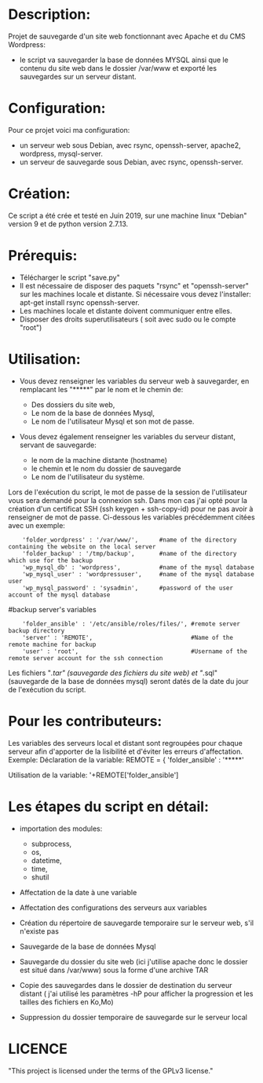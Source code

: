 # Description:
Projet de sauvegarde d'un site web fonctionnant avec Apache et du CMS Wordpress:
- le script va sauvegarder la base de données MYSQL ainsi que le contenu du site web dans le dossier /var/www et exporté les sauvegardes sur un serveur distant.

# Configuration:
Pour ce projet voici ma configuration:
 - un serveur web sous Debian, avec rsync, openssh-server, apache2, wordpress, mysql-server.
 - un serveur de sauvegarde sous Debian, avec rsync, openssh-server.

# Création:
Ce script a été crée et testé en Juin 2019, sur une machine linux "Debian" version 9 et de python version 2.7.13.

# Prérequis:
- Télécharger le script "save.py"
- Il est nécessaire de disposer des paquets "rsync" et "openssh-server" sur les machines locale et distante. Si nécessaire vous devez l'installer: apt-get install rsync openssh-server.
- Les machines locale et distante doivent communiquer entre elles.
- Disposer des droits superutilisateurs ( soit avec sudo ou le compte "root")

# Utilisation:
- Vous devez renseigner les variables du serveur web à sauvegarder, en remplacant les "*****" par le nom et le chemin de:
  - Des dossiers du site web,
  - Le nom de la base de données Mysql,
  - Le nom de l'utilisateur Mysql et son mot de passe.

 
- Vous devez également renseigner les variables du serveur distant, servant de sauvegarde:
   - le nom de la machine distante (hostname)
   - le chemin et le nom du dossier de sauvegarde
   - Le nom de l'utilisateur du système.
 
 Lors de l'exécution du script, le mot de passe de la session de l'utilisateur vous sera demandé pour la connexion ssh. Dans mon cas j'ai opté pour la création d'un certificat SSH (ssh keygen + ssh-copy-id) pour ne pas avoir à renseigner de mot de passe.
Ci-dessous les variables précédemment citées avec un exemple:

        'folder_wordpress' : '/var/www/',      #name of the directory containing the website on the local server
        'folder_backup' : '/tmp/backup',       #name of the directory which use for the backup 
        'wp_mysql_db' : 'wordpress',           #name of the mysql database
        'wp_mysql_user' : 'wordpressuser',     #name of the mysql database user
        'wp_mysql_password' : 'sysadmin',      #password of the user account of the mysql database


#backup server's variables

        'folder_ansible' : '/etc/ansible/roles/files/', #remote server backup directory
        'server' : 'REMOTE',                            #Name of the remote machine for backup
        'user' : 'root',                                #Username of the remote server account for the ssh connection
        
Les fichiers "*.tar" (sauvegarde des fichiers du site web) et "*.sql" (sauvegarde de la base de données mysql) seront datés de la date du jour de l'exécution du script.

# Pour les contributeurs:

Les variables des serveurs local et distant sont regroupées pour chaque serveur afin d'apporter de la lisibilité et d'éviter les erreurs d'affectation.
Exemple:
Déclaration de la variable:
  REMOTE = {
              'folder_ansible' : '*****'

Utilisation de la variable:
 '+REMOTE['folder_ansible']
        
# Les étapes du script en détail:
 - importation des modules:
   - subprocess,
   - os,
   - datetime,
   - time,
   - shutil
 
 - Affectation de la date à une variable
 
 - Affectation des configurations des serveurs aux variables
 
 - Création du répertoire de sauvegarde temporaire sur le serveur web, s'il n'existe pas

 - Sauvegarde de la base de données Mysql
 
 - Sauvegarde du dossier du site web (ici j'utilise apache donc le dossier est situé dans /var/www) sous la forme d'une archive TAR
 
 - Copie des sauvegardes dans le dossier de destination du serveur distant ( j'ai utilisé les paramètres -hP pour afficher la progression et les tailles des fichiers en Ko,Mo)
 
 - Suppression du dossier temporaire de sauvegarde sur le serveur local
        
# LICENCE
"This project is licensed under the terms of the GPLv3 license."

   
        
        

